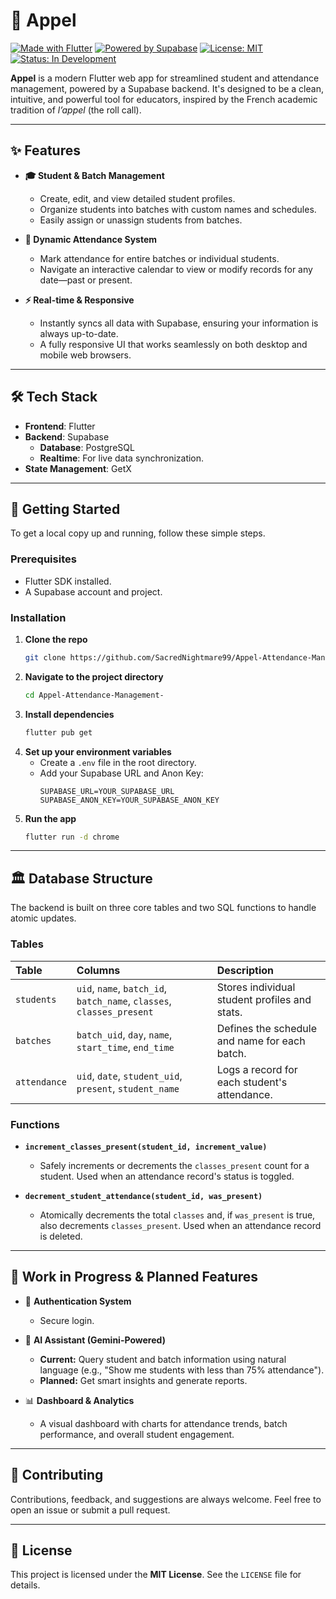 # 📘 Appel

[![Made with Flutter](https://img.shields.io/badge/Made%20with-Flutter-blue)](https://flutter.dev/)
[![Powered by Supabase](https://img.shields.io/badge/Backend-Supabase-green)](https://supabase.com/)
[![License: MIT](https://img.shields.io/badge/License-MIT-yellow.svg)](LICENSE)
[![Status: In Development](https://img.shields.io/badge/Status-In%20Development-orange)]()

**Appel** is a modern Flutter web app for streamlined student and attendance management, powered by a Supabase backend. It's designed to be a clean, intuitive, and powerful tool for educators, inspired by the French academic tradition of _l’appel_ (the roll call).

---
## ✨ Features

* **🎓 Student & Batch Management**
    * Create, edit, and view detailed student profiles.
    * Organize students into batches with custom names and schedules.
    * Easily assign or unassign students from batches.

* **📅 Dynamic Attendance System**
    * Mark attendance for entire batches or individual students.
    * Navigate an interactive calendar to view or modify records for any date—past or present.

* **⚡ Real-time & Responsive**
    * Instantly syncs all data with Supabase, ensuring your information is always up-to-date.
    * A fully responsive UI that works seamlessly on both desktop and mobile web browsers.

---
## 🛠️ Tech Stack

* **Frontend**: Flutter
* **Backend**: Supabase
    * **Database**: PostgreSQL
    * **Realtime**: For live data synchronization.
* **State Management**: GetX

---
## 🚀 Getting Started

To get a local copy up and running, follow these simple steps.

### Prerequisites

* Flutter SDK installed.
* A Supabase account and project.

### Installation

1.  **Clone the repo**
    ```sh
    git clone https://github.com/SacredNightmare99/Appel-Attendance-Management-.git
    ```
2.  **Navigate to the project directory**
    ```sh
    cd Appel-Attendance-Management-
    ```
3.  **Install dependencies**
    ```sh
    flutter pub get
    ```
4.  **Set up your environment variables**
    * Create a `.env` file in the root directory.
    * Add your Supabase URL and Anon Key:
        ```env
        SUPABASE_URL=YOUR_SUPABASE_URL
        SUPABASE_ANON_KEY=YOUR_SUPABASE_ANON_KEY
        ```
5.  **Run the app**
    ```sh
    flutter run -d chrome
    ```

---
## 🏛️ Database Structure

The backend is built on three core tables and two SQL functions to handle atomic updates.

### Tables

| Table      | Columns                                                | Description                                    |
| :--------- | :----------------------------------------------------- | :--------------------------------------------- |
| `students` | `uid`, `name`, `batch_id`, `batch_name`, `classes`, `classes_present` | Stores individual student profiles and stats.  |
| `batches`  | `batch_uid`, `day`, `name`, `start_time`, `end_time`   | Defines the schedule and name for each batch.  |
| `attendance`| `uid`, `date`, `student_uid`, `present`, `student_name`| Logs a record for each student's attendance.   |

### Functions

* **`increment_classes_present(student_id, increment_value)`**
    * Safely increments or decrements the `classes_present` count for a student. Used when an attendance record's status is toggled.

* **`decrement_student_attendance(student_id, was_present)`**
    * Atomically decrements the total `classes` and, if `was_present` is true, also decrements `classes_present`. Used when an attendance record is deleted.

---
## 🚧 Work in Progress & Planned Features

* 🔐 **Authentication System**
    * Secure login.
      
* 🤖 **AI Assistant (Gemini-Powered)**
    * **Current:** Query student and batch information using natural language (e.g., "Show me students with less than 75% attendance").
    * **Planned:** Get smart insights and generate reports.

* 📊 **Dashboard & Analytics**
    * A visual dashboard with charts for attendance trends, batch performance, and overall student engagement.

---
## 🤝 Contributing

Contributions, feedback, and suggestions are always welcome. Feel free to open an issue or submit a pull request.

---
## 📄 License

This project is licensed under the **MIT License**. See the `LICENSE` file for details.
